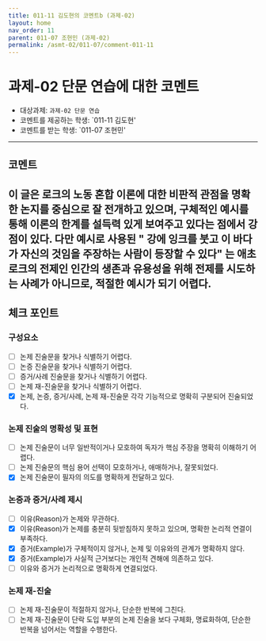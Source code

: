 ```yaml
---
title: 011-11 김도현의 코멘트b (과제-02) 
layout: home
nav_order: 11
parent: 011-07 조현민 (과제-02)
permalink: /asmt-02/011-07/comment-011-11
---
```


# 과제-02 단문 연습에 대한 코멘트

- 대상과제: `과제-02 단문 연습`
- 코멘트를 제공하는 학생: `011-11 김도현' 
- 코멘트를 받는 학생: `011-07 조현민' 

---

## 코멘트

이 글은 로크의 노동 혼합 이론에 대한 비판적 관점을 명확한 논지를 중심으로 잘 전개하고 있으며, 구체적인 예시를 통해 이론의 한계를 설득력 있게 보여주고 있다는 점에서 강점이 있다. 다만 예시로 사용된 " 강에 잉크를 붓고 이 바다가 자신의 것임을 주장하는 사람이 등장할 수 있다" 는 애초 로크의 전제인 인간의 생존과 유용성을 위해 전제를 시도하는 사례가 아니므로, 적절한 예시가 되기 어렵다. 
---

## 체크 포인트

### **구성요소**
- [ ] 논제 진술문을 찾거나 식별하기 어렵다.
- [ ] 논증 진술문을 찾거나 식별하기 어렵다.
- [ ] 증거/사례 진술문을 찾거나 식별하기 어렵다.
- [ ] 논제 재-진술문을 찾거나 식별하기 어렵다.
- [x] 논제, 논증, 증거/사례, 논제 재-진술문 각각 기능적으로 명확히 구분되어 진술되었다.

### **논제 진술의 명확성 및 표현**  
- [ ] 논제 진술문이 너무 일반적이거나 모호하여 독자가 핵심 주장을 명확히 이해하기 어렵다.  
- [ ] 논제 진술문의 핵심 용어 선택이 모호하거나, 애매하거나, 잘못되었다.  
- [x] 논제 진술문이 필자의 의도를 명확하게 전달하고 있다.  

### **논증과 증거/사례 제시**  
- [ ] 이유(Reason)가 논제와 무관하다.
- [x] 이유(Reason)가 논제를 충분히 뒷받침하지 못하고 있으며, 명확한 논리적 연결이 부족하다.  
- [x] 증거(Example)가 구체적이지 않거나, 논제 및 이유와의 관계가 명확하지 않다. 
- [x] 증거(Example)가 사실적 근거보다는 개인적 견해에 의존하고 있다.  
- [ ] 이유와 증거가 논리적으로 명확하게 연결되었다.  

### **논제 재-진술**  
- [ ] 논제 재-진술문이 적절하지 않거나, 단순한 반복에 그친다.   
- [ ] 논제 재-진술문이 단락 도입 부분의 논제 진술을 보다 구체화, 명료화하여, 단순한 반복을 넘어서는 역할을 수행한다.  
